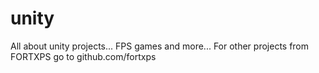 # unity
All about unity projects...
FPS games and more...
For other projects from FORTXPS go to github.com/fortxps

